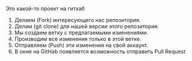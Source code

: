 Это какой-то проект на гитхаб


1. Делаем (Fork) интересующего нас репозитория.
2. Делам (git clone) для нашей версии этого репозитория.
3. Мы создаем ветку с предлагаемыми изиенениями.
4. Производим все изменения только в этой ветке.
5. Отправляем (Push) эти изменения на свой аккаунт.
6. В окне на GitHab появляется возможность отправить Pull Request